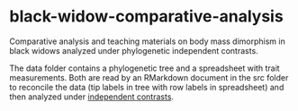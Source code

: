 # black-widow-comparative-analysis
Comparative analysis and teaching materials on body mass dimorphism in black widows analyzed under phylogenetic independent contrasts.

The data folder contains a phylogenetic tree and a spreadsheet with trait measurements. Both are read by an RMarkdown document in the
src folder to reconcile the data (tip labels in tree with row labels in spreadsheet) and then analyzed under
[independent contrasts](https://rdrr.io/cran/ape/man/pic.html).
